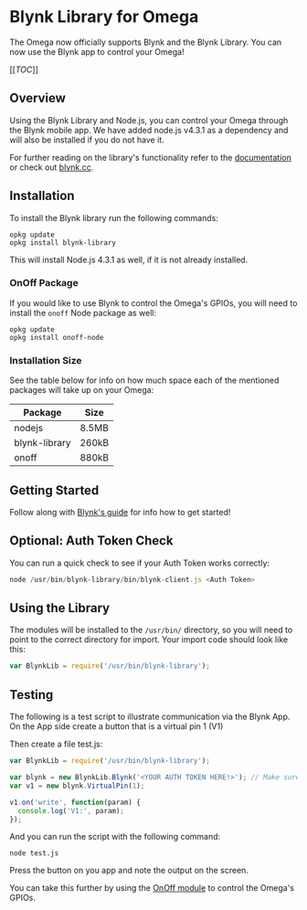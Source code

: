 # Blynk Library for Omega

The Omega now officially supports Blynk and the Blynk Library. You can now use the Blynk app to control your Omega!

[[_TOC_]]


[//]: # (Overview)

## Overview

Using the Blynk Library and Node.js, you can control your Omega through the Blynk mobile app. We have added node.js v4.3.1 as a dependency and will also be installed if you do not have it.

For further reading on the library's functionality refer to the [documentation](https://www.npmjs.com/package/blynk-library) or check out [blynk.cc](blynk.cc).


[//]: # (Installation)

## Installation

To install the Blynk library run the following commands:

```
opkg update
opkg install blynk-library
```

This will install Node.js 4.3.1 as well, if it is not already installed. 

### OnOff Package

If you would like to use Blynk to control the Omega's GPIOs, you will need to install the `onoff` Node package as well:
```
opkg update
opkg install onoff-node
```

### Installation Size

See the table below for info on how much space each of the mentioned packages will take up on your Omega:

|Package|Size|
|-------|----|
|nodejs|8.5MB|
|blynk-library|260kB|
|onoff|880kB|


## Getting Started

Follow along with [Blynk's guide](http://www.blynk.cc/getting-started/) for info how to get started!

[//]: # (Auth Token Setup)

## Optional: Auth Token Check

You can run a quick check to see if your Auth Token works correctly:
``` js
node /usr/bin/blynk-library/bin/blynk-client.js <Auth Token>
```


[//]: # (Importing into Script)

## Using the Library

The modules will be installed to the `/usr/bin/` directory, so you will need to point to the correct directory for import. Your import code should look like this:

```js
var BlynkLib = require('/usr/bin/blynk-library');
```


[//]: # (Installation)

## Testing

The following is a test script to illustrate communication via the Blynk App. On the App side create a button that is a virtual pin 1 (V1)

Then create a file test.js:

```js
var BlynkLib = require('/usr/bin/blynk-library');

var blynk = new BlynkLib.Blynk('<YOUR AUTH TOKEN HERE!>'); // Make sure to replace this with your Auth Token
var v1 = new blynk.VirtualPin(1);

v1.on('write', function(param) {
  console.log('V1:', param);
});

```

And you can run the script with the following command:
```
node test.js
```

Press the button on you app and note the output on the screen. 


You can take this further by using the [OnOff module](https://wiki.onion.io/Tutorials/onoff-node) to control the Omega's GPIOs. 
